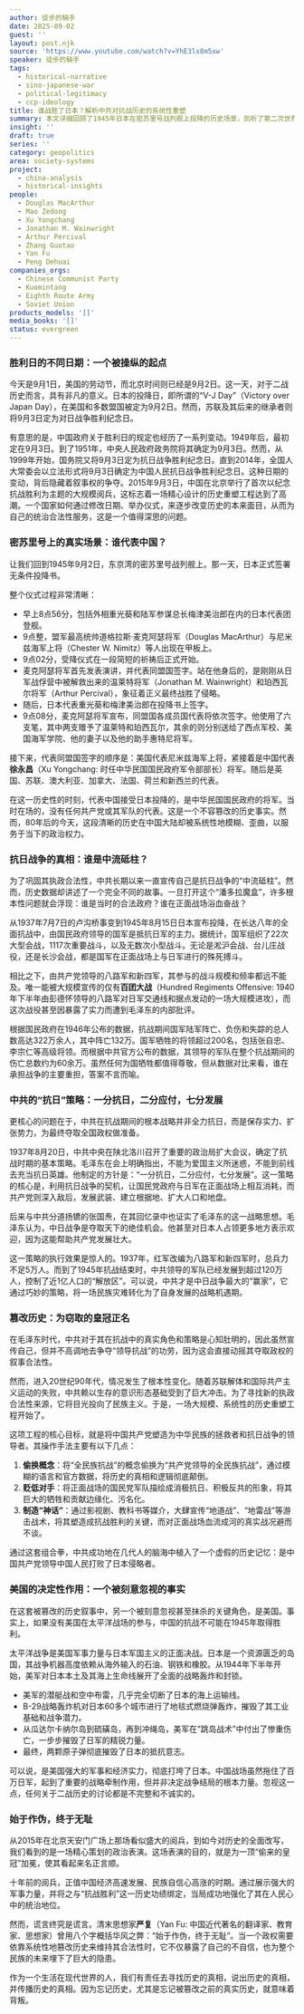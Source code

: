 ```yaml
---
author: 徒步的騎手
date: 2025-09-02
guest: ''
layout: post.njk
source: 'https://www.youtube.com/watch?v=YhE3lx8m5xw'
speaker: 徒步的騎手
tags:
  - historical-narrative
  - sino-japanese-war
  - political-legitimacy
  - ccp-ideology
title: 谁战胜了日本？解析中共对抗战历史的系统性重塑
summary: 本文详细回顾了1945年日本在密苏里号战列舰上投降的历史场景，剖析了第二次世界大战中各方力量的真实贡献。文章通过对比国民党正面战场的巨大牺牲和共产党的“七分发展”策略，揭示了中共如何在战后，特别是苏联解体后，为巩固其执政合法性而系统性地篡改历史叙事，将自己塑造为抗日战争的“中流砥柱”，并刻意淡化美国在太平洋战争中的决定性作用。这一过程始于作伪，最终演变为一场为“窃取的皇冠”正名的政治表演。
insight: ''
draft: true
series: ''
category: geopolitics
area: society-systems
project:
  - china-analysis
  - historical-insights
people:
  - Douglas MacArthur
  - Mao Zedong
  - Xu Yongchang
  - Jonathan M. Wainwright
  - Arthur Percival
  - Zhang Guotao
  - Yan Fu
  - Peng Dehuai
companies_orgs:
  - Chinese Communist Party
  - Kuomintang
  - Eighth Route Army
  - Soviet Union
products_models: '[]'
media_books: '[]'
status: evergreen
---
```


### 胜利日的不同日期：一个被操纵的起点

今天是9月1日，美国的劳动节，而北京时间则已经是9月2日。这一天，对于二战历史而言，具有非凡的意义。日本的投降日，即所谓的“V-J Day”（Victory over Japan Day），在美国和多数盟国被定为9月2日。然而，苏联及其后来的继承者则将9月3日定为对日战争胜利纪念日。

有意思的是，中国政府关于胜利日的规定也经历了一系列变动。1949年后，最初定在9月3日。到了1951年，中央人民政府政务院将其确定为9月3日。然而，从1999年开始，国务院又将9月3日定为抗日战争胜利纪念日。直到2014年，全国人大常委会以立法形式将9月3日确定为中国人民抗日战争胜利纪念日。这种日期的变动，背后隐藏着叙事权的争夺。2015年9月3日，中国在北京举行了首次以纪念抗战胜利为主题的大规模阅兵，这标志着一场精心设计的历史重塑工程达到了高潮。一个国家如何通过修改日期、举办仪式，来逐步改变历史的本来面目，从而为自己的统治合法性服务，这是一个值得深思的问题。

### 密苏里号上的真实场景：谁代表中国？

让我们回到1945年9月2日，东京湾的密苏里号战列舰上。那一天，日本正式签署无条件投降书。

整个仪式过程非常清晰：
-   早上8点56分，包括外相重光葵和陆军参谋总长梅津美治郎在内的日本代表团登舰。
-   9点整，盟军最高统帅道格拉斯·麦克阿瑟将军（Douglas MacArthur）与尼米兹海军上将（Chester W. Nimitz）等人出现在甲板上。
-   9点02分，受降仪式在一段简短的祈祷后正式开始。
-   麦克阿瑟将军首先发表演讲，并代表同盟国签字。站在他身后的，是刚刚从日军战俘营中被解救出来的温莱特将军（Jonathan M. Wainwright）和珀西瓦尔将军（Arthur Percival），象征着正义最终战胜了侵略。
-   随后，日本代表重光葵和梅津美治郎在投降书上签字。
-   9点08分，麦克阿瑟将军宣布，同盟国各成员国代表将依次签字。他使用了六支笔，其中两支赠予了温莱特和珀西瓦尔，其余的则分别送给了西点军校、美国海军学院、他的妻子以及他的助手惠特尼将军。

接下来，代表同盟国签字的顺序是：美国代表尼米兹海军上将，紧接着是中国代表**徐永昌**（Xu Yongchang: 时任中华民国国民政府军令部部长）将军。随后是英国、苏联、澳大利亚、加拿大、法国、荷兰和新西兰的代表。

在这一历史性的时刻，代表中国接受日本投降的，是中华民国国民政府的将军。当时在场的，没有任何共产党或其军队的代表。这是一个不容篡改的历史事实。然而，80年后的今天，这段清晰的历史在中国大陆却被系统性地模糊、歪曲，以服务于当下的政治权力。

### 抗日战争的真相：谁是中流砥柱？

为了巩固其执政合法性，中共长期以来一直宣传自己是抗日战争的“中流砥柱”。然而，历史数据却讲述了一个完全不同的故事。一旦打开这个“潘多拉魔盒”，许多根本性问题就会浮现：谁是当时的合法政府？谁在正面战场浴血奋战？

从1937年7月7日的卢沟桥事变到1945年8月15日日本宣布投降，在长达八年的全面抗战中，由国民政府领导的国军是抵抗日军的主力。据统计，国军组织了22次大型会战，1117次重要战斗，以及无数次小型战斗。无论是淞沪会战、台儿庄战役，还是长沙会战，都是国军在正面战场上与日军进行的殊死搏斗。

相比之下，由共产党领导的八路军和新四军，其参与的战斗规模和频率都远不能及。唯一能被大规模宣传的仅有**百团大战**（Hundred Regiments Offensive: 1940年下半年由彭德怀领导的八路军对日军交通线和据点发动的一场大规模进攻），而这次战役甚至因暴露了实力而遭到毛泽东的内部批评。

根据国民政府在1946年公布的数据，抗战期间国军陆军阵亡、负伤和失踪的总人数高达322万余人，其中阵亡132万。国军牺牲的将领超过200名，包括张自忠、李宗仁等高级将领。而根据中共官方公布的数据，其领导的军队在整个抗战期间的伤亡总数约为60余万。虽然任何为国牺牲都值得尊敬，但从数据对比来看，谁在承担战争的主要重担，答案不言而喻。

### 中共的“抗日”策略：一分抗日，二分应付，七分发展

更核心的问题在于，中共在抗战期间的根本战略并非全力抗日，而是保存实力、扩张势力，为最终夺取全国政权做准备。

1937年8月20日，中共中央在陕北洛川召开了重要的政治局扩大会议，确定了抗战时期的基本策略。毛泽东在会上明确指出，不能为爱国主义所迷惑，不能到前线去充当抗日英雄。他制定的方针是：“一分抗日，二分应付，七分发展”。这一策略的核心是，利用抗日战争的契机，让国民党政府与日军在正面战场上相互消耗，而共产党则深入敌后，发展武装、建立根据地、扩大人口和地盘。

后来与中共分道扬镳的张国焘，在其回忆录中也证实了毛泽东的这一战略思想。毛泽东认为，中日战争是夺取天下的绝佳机会。他甚至对日本人占领更多地方表示欢迎，因为这能帮助共产党发展壮大。

这一策略的执行效果是惊人的。1937年，红军改编为八路军和新四军时，总兵力不足5万人。而到了1945年抗战结束时，中共领导的军队已经发展到超过120万人，控制了近1亿人口的“解放区”。可以说，中共才是中日战争最大的“赢家”，它通过巧妙的策略，将一场民族灾难转化为了自身发展的战略机遇期。

### 篡改历史：为窃取的皇冠正名

在毛泽东时代，中共对于其在抗战中的真实角色和策略是心知肚明的，因此虽然宣传自己，但并不高调地去争夺“领导抗战”的功劳，因为这会直接动摇其夺取政权的叙事合法性。

然而，进入20世纪90年代，情况发生了根本性变化。随着苏联解体和国际共产主义运动的失败，中共赖以生存的意识形态基础受到了巨大冲击。为了寻找新的执政合法性来源，它将目光投向了民族主义。于是，一场大规模、系统性的历史重塑工程开始了。

这项工程的核心目标，就是将中国共产党塑造为中华民族的拯救者和抗日战争的领导者。其操作手法主要有以下几点：
1.  **偷换概念**：将“全民族抗战”的概念偷换为“共产党领导的全民族抗战”，通过模糊的语言和官方数据，将历史的真相和逻辑彻底颠倒。
2.  **贬低对手**：将正面战场的国民党军队描绘成消极抗日、积极反共的形象，将其巨大的牺牲和贡献边缘化、污名化。
3.  **制造“神话”**：通过影视剧、教科书等媒介，大肆宣传“地道战”、“地雷战”等游击战术，将其塑造成抗战胜利的关键，而对正面战场血流成河的真实战况避而不谈。

通过这套组合拳，中共成功地在几代人的脑海中植入了一个虚假的历史记忆：是中国共产党领导中国人民打败了日本侵略者。

### 美国的决定性作用：一个被刻意忽视的事实

在这套被篡改的历史叙事中，另一个被刻意忽视甚至抹杀的关键角色，是美国。事实上，如果没有美国在太平洋战场的参与，中国的抗战不可能在1945年取得胜利。

太平洋战争是美国军事力量与日本军国主义的正面决战。日本是一个资源匮乏的岛国，其战争机器高度依赖从海外输入的石油、钢铁和橡胶。从1944年下半年开始，美军对日本本土及其海上生命线展开了全面的战略轰炸和封锁。
-   美军的潜艇战和空中布雷，几乎完全切断了日本的海上运输线。
-   B-29战略轰炸机对日本60多个城市进行了地毯式燃烧弹轰炸，摧毁了其工业基础和战争潜力。
-   从瓜达尔卡纳尔岛到硫磺岛，再到冲绳岛，美军在“跳岛战术”中付出了惨重伤亡，一步步摧毁了日军的精锐力量。
-   最终，两颗原子弹彻底摧毁了日本的抵抗意志。

可以说，是美国强大的军事和经济实力，彻底打垮了日本。中国战场虽然拖住了百万日军，起到了重要的战略牵制作用，但并非决定战争结局的根本力量。忽视这一点，任何关于二战历史的讨论都是不完整和不诚实的。

### 始于作伪，终于无耻

从2015年在北京天安门广场上那场看似盛大的阅兵，到如今对历史的全面改写，我们看到的是一场精心策划的政治表演。这场表演的目的，就是为一顶“偷来的皇冠”加冕，使其看起来名正言顺。

十年前的阅兵，正值中国经济高速发展、民族自信心高涨的时期。通过展示强大的军事力量，并将之与“抗战胜利”这一历史功绩绑定，当局成功地强化了其在人民心中的统治地位。

然而，谎言终究是谎言。清末思想家**严复**（Yan Fu: 中国近代著名的翻译家、教育家、思想家）曾用八个字概括华风之弊：“始于作伪，终于无耻”。当一个政权需要依靠系统性地篡改历史来维持其合法性时，它不仅暴露了自己的不自信，也为整个民族的未来埋下了巨大的隐患。

作为一个生活在现代世界的人，我们有责任去寻找历史的真相，说出历史的真相，并传播历史的真相。因为忘记历史，尤其是忘记被篡改之前的真实历史，就意味着背叛。